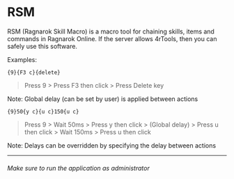 # RSM

RSM (Ragnarok Skill Macro) is a macro tool for chaining skills, items and commands in Ragnarok Online. If the server allows 4rTools, then you can safely use this software.

Examples:

```
{9}{F3 c}{delete}
```
> Press 9 > Press F3 then click > Press Delete key

Note: Global delay (can be set by user) is applied between actions

```
{9}50{y c}{u c}150{u c}
```
> Press 9 > Wait 50ms > Press y then click > (Global delay) > Press u then click > Wait 150ms > Press u then click

Note: Delays can be overridden by specifying the delay between actions

----
###### Make sure to run the application as administrator
